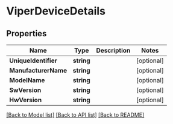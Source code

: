 # ViperDeviceDetails

## Properties

Name | Type | Description | Notes
------------ | ------------- | ------------- | -------------
**UniqueIdentifier** | **string** |  | [optional] 
**ManufacturerName** | **string** |  | [optional] 
**ModelName** | **string** |  | [optional] 
**SwVersion** | **string** |  | [optional] 
**HwVersion** | **string** |  | [optional] 

[[Back to Model list]](../README.md#documentation-for-models) [[Back to API list]](../README.md#documentation-for-api-endpoints) [[Back to README]](../README.md)


